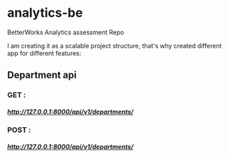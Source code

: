 # analytics-be
BetterWorks Analytics assessment Repo

I am creating it as a scalable project structure, that's why created different app for different features:

## Department api
### GET :
##### http://127.0.0.1:8000/api/v1/departments/
### POST :
##### http://127.0.0.1:8000/api/v1/departments/

